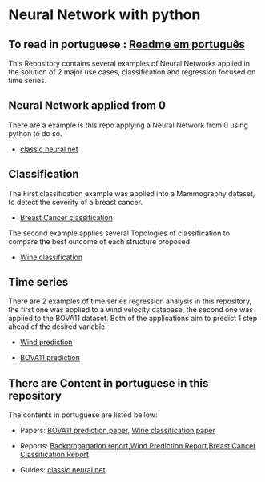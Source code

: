 # Neural Network with python
## To read in portuguese : [Readme em português](https://github.com/rodgdutra/Neural_network/readme-pt.md)

This Repository contains several examples of Neural Networks applied in the solution of 2 major use cases, classification and regression focused on time series.

## Neural Network applied from 0
There are a example is this repo applying a Neural Network from 0 using python to do so.
* [classic neural net](https://github.com/rodgdutra/Neural_network/blob/master/classic_neural_net/classic_net.ipynb)

## Classification
The First classification example was applied into a Mammography dataset, to detect the severity of a breast cancer.
* [Breast Cancer classification](https://github.com/rodgdutra/Neural_network/blob/master/mamografy_dataset_example/mamografy_classification.ipynb)

The second example applies several Topologies of classification to compare the best outcome of each structure proposed.

* [Wine classification](https://github.com/rodgdutra/Neural_network/tree/master/wine_dataset_example)

## Time series
There are 2 examples of time series regression analysis in this repository, the first one was applied to a wind velocity database, the second one was applied to the BOVA11 dataset. Both of the applications aim to predict 1 step ahead of the desired variable.
* [Wind prediction](https://github.com/rodgdutra/Neural_network/blob/master/time_series_wind/wind_prediction.ipynb)

* [BOVA11 prediction](https://github.com/rodgdutra/Neural_network/blob/master/time_series_bovespa/ibov_time_series.ipynb)

## There are Content in portuguese in this repository
The contents in portuguese are listed bellow:
* Papers: [BOVA11 prediction paper](https://github.com/rodgdutra/Neural_network/blob/master/time_series_bovespa/artigo_bova11.pdf), [Wine classification paper](https://github.com/rodgdutra/Neural_network/blob/master/wine_dataset_example/artigo_vinho_mlp.pdf)

* Reports: [Backpropagation report](https://github.com/rodgdutra/Neural_network/blob/master/classic_neural_net/Relatorio_Back_Propagation%20(3).pdf),[Wind Prediction Report](https://github.com/rodgdutra/Neural_network/blob/master/time_series_wind/Relatorio_velocidade_do_vento.pdf),[Breast Cancer Classification Report](https://github.com/rodgdutra/Neural_network/blob/master/mamografy_dataset_example/Relatorio_mamografia.pdf)

* Guides: [classic neural net](https://github.com/rodgdutra/Neural_network/blob/master/classic_neural_net/classic_net.ipynb)